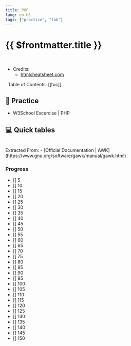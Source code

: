 ```yaml
---
title: PHP
lang: en-US
tags: ["practice", "lab"]
---
```


# {{ $frontmatter.title }}

<TagBadge />

&nbsp;
&nbsp;
- Credits:
  - [htmlcheatsheet.com](https://htmlcheatsheet.com/)


&nbsp;
Table of Contents:
[[toc]]

## 🎯 Practice
- W3School Excercise | PHP 

## 💻 Quick tables

<br>
Extracted From:
- [Official Documentation | AWK](https://www.gnu.org/software/gawk/manual/gawk.html)

<table-code>

<table-row-code title="IN"  
code="
SELECT * FROM users WHERE dept IN ('design', 'sales');
" />

<table-row-code title="Multipart File Upload"  
code='
curl -v -include --form key1=value1 --form upload=@localfilename URL
'/>

</table-code>


### Progress

- [] 5
- [] 10
- [] 15
- [] 20
- [] 25
- [] 30
- [] 35
- [] 40
- [] 45
- [] 50
- [] 55
- [] 60
- [] 65
- [] 70
- [] 75
- [] 80
- [] 85
- [] 90
- [] 95
- [] 100
- [] 105
- [] 110
- [] 115
- [] 120
- [] 125
- [] 130
- [] 135
- [] 140
- [] 145
- [] 150